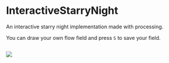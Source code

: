 # InteractiveStarryNight

An interactive starry night implementation made with processing.

You can draw your own flow field and press `S` to save your field.

## 

![](./starrynight.gif)
